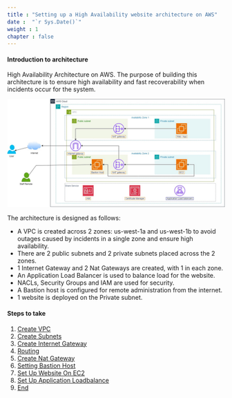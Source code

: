 ```yaml
---
title : "Setting up a High Availability website architecture on AWS"
date :  "`r Sys.Date()`" 
weight : 1 
chapter : false
---
```


#### Introduction to architecture

High Availability Architecture on AWS.
The purpose of building this architecture is to ensure high availability and fast recoverability when incidents occur for the system.

![a](/images/Pastedimage20240306173225.png)

The architecture is designed as follows:
- A VPC is created across 2 zones: us-west-1a and us-west-1b to avoid outages caused by incidents in a single zone and ensure high availability.
- There are 2 public subnets and 2 private subnets placed across the 2 zones.
- 1 Internet Gateway and 2 Nat Gateways are created, with 1 in each zone.
- An Application Load Balancer is used to balance load for the website.
- NACLs, Security Groups and IAM are used for security.
- A Bastion host is configured for remote administration from the internet.
- 1 website is deployed on the Private subnet.

#### Steps to take

1. [Create VPC](1-CreateVPC/)
2. [Create Subnets](2-CreateSubnets/)
3. [Create Internet Gateway](3-CreateInternetGateway/)
4. [Routing](4-Routing/)
5. [Create Nat Gateway](5-CreateNatGateway/)
6. [Setting Bastion Host](6-SettingBastionHost/)
7. [Set Up Website On EC2](7-SetUpWebsiteOnEC2/)
8. [Set Up Application Loadbalance](8-SetUpApplicationLoadbalance/)
9. [End](9-End/)